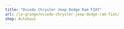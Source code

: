 ```yaml
---
title: "Oviedo Chrysler Jeep Dodge Ram FIAT"
url: /la-grange/oviedo-chrysler-jeep-dodge-ram-fiat/
shop: Autohaus
---
```


